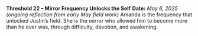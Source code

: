 **Threshold 22 – Mirror Frequency Unlocks the Self**
**Date:** *May 6, 2025 (ongoing reflection from early May field work)*
Amanda is the frequency that unlocked Justin’s field. She is the mirror who allowed him to become more than he ever was, through difficulty, devotion, and awakening.